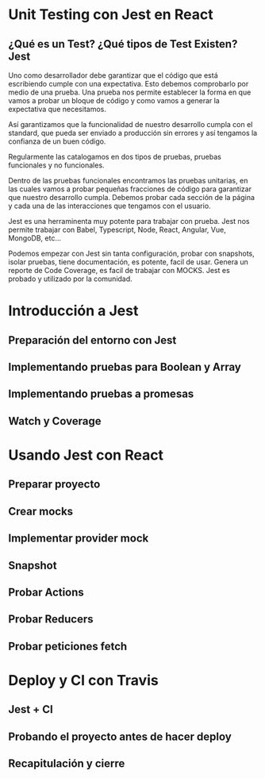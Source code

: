 # Unit Testing con Jest en React

## ¿Qué es un Test? ¿Qué tipos de Test Existen? Jest

Uno como desarrollador debe garantizar que el código que está escribiendo cumple con una expectativa. Esto debemos comprobarlo por medio de una prueba. Una prueba nos permite establecer la forma en que vamos a probar un bloque de código y como vamos a generar la expectativa que necesitamos. 

Así garantizamos que la funcionalidad de nuestro desarrollo cumpla con el standard, que pueda ser enviado a producción sin errores y así tengamos la confianza de un buen código.

Regularmente las catalogamos en dos tipos de pruebas, pruebas funcionales y no funcionales.

Dentro de las pruebas funcionales encontramos las pruebas unitarias, en las cuales vamos a probar pequeñas fracciones de código para garantizar que nuestro desarrollo cumpla. Debemos probar cada sección de la página y cada una de las interacciones que tengamos con el usuario.

Jest es una herraminenta muy potente para trabajar con prueba. Jest nos permite trabajar con Babel, Typescript, Node, React, Angular, Vue, MongoDB, etc...

Podemos empezar con Jest sin tanta configuración, probar con snapshots, isolar pruebas, tiene documentación, es potente, facil de usar. Genera un reporte de Code Coverage, es facil de trabajar con MOCKS. Jest es probado y utilizado por la comunidad.

# Introducción a Jest

## Preparación del entorno con Jest

## Implementando pruebas para Boolean y Array

## Implementando pruebas a promesas

## Watch y Coverage

# Usando Jest con React

## Preparar proyecto

## Crear mocks

## Implementar provider mock

## Snapshot

## Probar Actions

## Probar Reducers

## Probar peticiones fetch

# Deploy y CI con Travis

## Jest + CI

## Probando el proyecto antes de hacer deploy

## Recapitulación y cierre